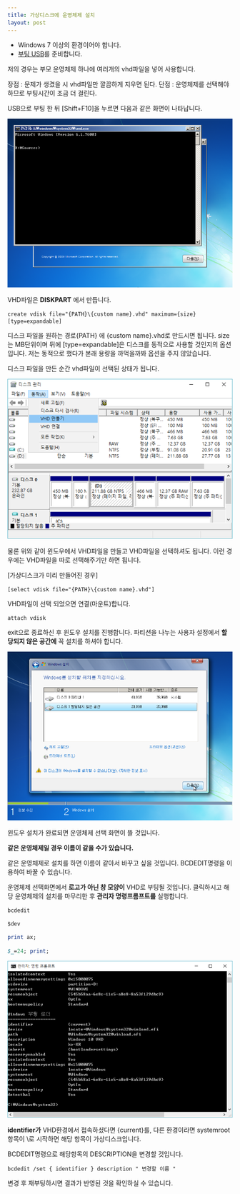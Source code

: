 ```yaml
---
title: 가상디스크에 운영체제 설치
layout: post
---
```



* Windows 7 이상의 환경이어야 합니다.
* [부팅 USB](http://www.microsoft.com/en-us/software-download/windows10)를 준비합니다.


저의 경우는 부모 운영체제 하나에 여러개의 vhd파일을 넣어 사용합니다.

장점 : 문제가 생겼을 시 vhd파일만 깔끔하게 지우면 된다.
단점 : 운영체제를 선택해야하므로 부팅시간이 조금 더 걸린다.

USB으로 부팅 한 뒤 [Shift+F10]을 누르면 다음과 같은 화면이 나타납니다.

![Windows_usb_boot](/image/Windows_usb_boot.png)

VHD파일은 **DISKPART** 에서 만듭니다.

```
create vdisk file="{PATH}\{custom name}.vhd" maximum={size} [type=expandable]
```

디스크 파일을 원하는 경로{PATH} 에 {custom name}.vhd로 만드시면 됩니다.
size는 MB단위이며 뒤에 [type=expandable]은 디스크를 동적으로 사용할 것인지의 옵션입니다.
저는 동적으로 했다가 본래 용량을 까먹을까봐 옵션을 주지 않았습니다.

디스크 파일을 만든 순간 vhd파일이 선택된 상태가 됩니다.

![vhd_create_inWindows](/image/vhd_create_inWindow.png)

물론 위와 같이 윈도우에서 VHD파일을 만들고 VHD파일을 선택하셔도 됩니다. 이런 경우에는 VHD파일을 따로 선택해주기만 하면 됩니다.

[가상디스크가 미리 만들어진 경우]

```
[select vdisk file="{PATH}\{custom name}.vhd"]  
```

VHD파일이 선택 되었으면 연결(마운트)합니다.

```
attach vdisk
```

exit으로 종료하신 후 윈도우 설치를 진행합니다.
파티션을 나누는 사용자 설정에서 **할당되지 않은 공간에** 꼭 설치를 하셔야 합니다.

![Windows_install](/image/Windows_install.png)

윈도우 설치가 완료되면 운영체제 선택 화면이 뜰 것입니다.

**같은 운영체제일 경우 이름이 같을 수가 있습니다.**

같은 운영체제로 설치를 하면 이름이 같아서 바꾸고 싶을 것입니다.
BCDEDIT명령을 이용하여 바꿀 수 있습니다.

운영체제 선택화면에서 **로고가 아닌 창 모양이** VHD로 부팅될 것입니다.
클릭하시고 해당 운영체제의 설치를 마무리한 후 **관리자 명령프롬프트를** 실행합니다.

```
bcdedit
```

```shell
$dev
```
```ruby
print ax;
```
```perl
$_=24; print;
```

![bcdedit](/image/cmd_bcdedit.png)

**identifier가** VHD환경에서 접속하셨다면 {current}를, 다른 환경이라면 systemroot항목이 \\로 시작하면 해당 항목이 가상디스크입니다.

BCDEDIT명령으로 해당항목의 DESCRIPTION을 변경할 것입니다.

```
bcdedit /set { identifier } description " 변경할 이름 "
```

변경 후 재부팅하시면 결과가 반영된 것을 확인하실 수 있습니다.
